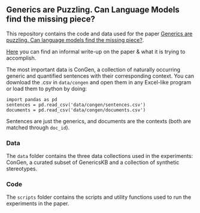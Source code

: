 ## Generics are Puzzling. Can Language Models find the missing piece?

This repository contains the code and data used for the paper [Generics are puzzling. Can language models find the missing piece?](https://arxiv.org/abs/2412.11318).

[Here](https://gustavocilleruelo.com/generics_are_puzzling) you can find an informal write-up on the paper & what it is trying to accomplish.

The most important data is ConGen, a collection of naturally occurring generic and quantified sentences with their corresponding context. You can download the .csv in `data/congen` and open them in any Excel-like program or load them to python by doing:

```
import pandas as pd
sentences = pd.read_csv('data/congen/sentences.csv')
documents = pd.read_csv('data/congen/documents.csv')
```

Sentences are just the generics, and documents are the contexts (both are matched through `doc_id`).

### Data

The `data` folder contains the three data collections used in the experiments: ConGen, a curated subset of GenericsKB and a collection of synthetic stereotypes.

### Code

The `scripts` folder contains the scripts and utility functions used to run the experiments in the paper.
